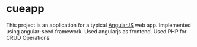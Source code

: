 # cueapp

This project is an application for a typical [AngularJS](http://angularjs.org/) web app.
Implemented using angular-seed framework.
Used angularjs as frontend.
Used PHP for CRUD Operations.



